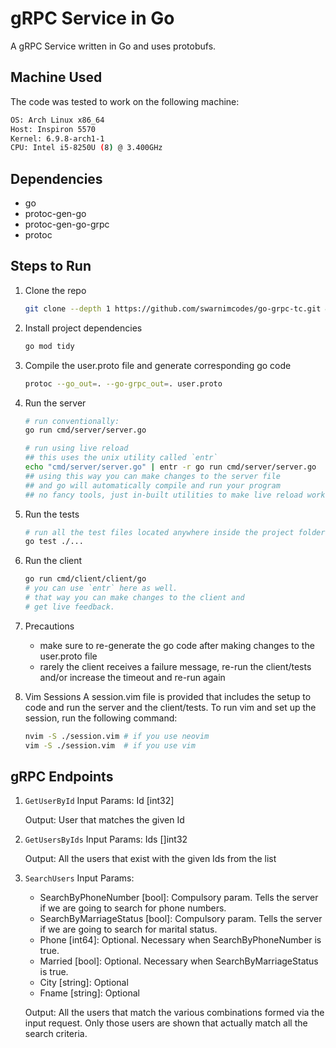 # gRPC Service in Go

A gRPC Service written in Go and uses protobufs.

## Machine Used

The code was tested to work on the following machine:

```sh
OS: Arch Linux x86_64
Host: Inspiron 5570
Kernel: 6.9.8-arch1-1
CPU: Intel i5-8250U (8) @ 3.400GHz
```

## Dependencies

- go
- protoc-gen-go
- protoc-gen-go-grpc
- protoc

## Steps to Run

1. Clone the repo

    ```sh
    git clone --depth 1 https://github.com/swarnimcodes/go-grpc-tc.git && cd go-grpc-tc
    ```

2. Install project dependencies

    ```sh
    go mod tidy
    ```

3. Compile the user.proto file and generate corresponding go code

    ```sh
    protoc --go_out=. --go-grpc_out=. user.proto
    ```

4. Run the server

    ```sh
    # run conventionally:
    go run cmd/server/server.go

    # run using live reload
    ## this uses the unix utility called `entr`
    echo "cmd/server/server.go" | entr -r go run cmd/server/server.go 
    ## using this way you can make changes to the server file
    ## and go will automatically compile and run your program
    ## no fancy tools, just in-built utilities to make live reload work
    ```

5. Run the tests

    ```sh
    # run all the test files located anywhere inside the project folder
    go test ./...
    ```

6. Run the client

    ```sh
    go run cmd/client/client/go
    # you can use `entr` here as well.
    # that way you can make changes to the client and
    # get live feedback.
    ```

7. Precautions
    - make sure to re-generate the go code after making changes to the user.proto file
    - rarely the client receives a failure message,  re-run the client/tests and/or increase the timeout and re-run again

8. Vim Sessions
    A session.vim file is provided that includes the setup to code and run the server and the client/tests.
    To run vim and set up the session, run the following command:

    ```sh
    nvim -S ./session.vim # if you use neovim
    vim -S ./session.vim  # if you use vim
    ```

## gRPC Endpoints

1. `GetUserById`
   Input Params: Id [int32]

   Output: User that matches the given Id
2. `GetUsersByIds`
   Input Params: Ids []int32

   Output: All the users that exist with the given Ids from the list
3. `SearchUsers`
   Input Params:
   - SearchByPhoneNumber [bool]: Compulsory param. Tells the server if we are going to search for phone numbers.
   - SearchByMarriageStatus [bool]: Compulsory param. Tells the server if we are going to search for marital status.
   - Phone [int64]: Optional. Necessary when SearchByPhoneNumber is true.
   - Married [bool]: Optional. Necessary when SearchByMarriageStatus is true.
   - City [string]: Optional
   - Fname [string]: Optional

   Output: All the users that match the various combinations formed via the input request.
   Only those users are shown that actually match all the search criteria.
